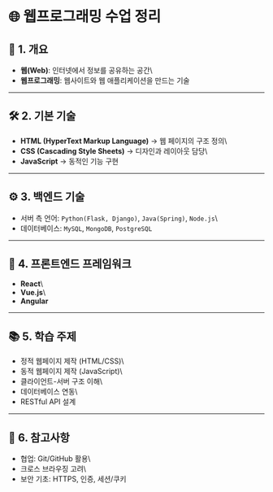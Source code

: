 # 🌐 웹프로그래밍 수업 정리

## 📖 1. 개요

-   **웹(Web)**: 인터넷에서 정보를 공유하는 공간\
-   **웹프로그래밍**: 웹사이트와 웹 애플리케이션을 만드는 기술

------------------------------------------------------------------------

## 🛠 2. 기본 기술

-   **HTML (HyperText Markup Language)** → 웹 페이지의 구조 정의\
-   **CSS (Cascading Style Sheets)** → 디자인과 레이아웃 담당\
-   **JavaScript** → 동적인 기능 구현

------------------------------------------------------------------------

## ⚙️ 3. 백엔드 기술

-   서버 측 언어: `Python(Flask, Django)`, `Java(Spring)`, `Node.js`\
-   데이터베이스: `MySQL`, `MongoDB`, `PostgreSQL`

------------------------------------------------------------------------

## 🎨 4. 프론트엔드 프레임워크

-   **React**\
-   **Vue.js**\
-   **Angular**

------------------------------------------------------------------------

## 📚 5. 학습 주제

-   정적 웹페이지 제작 (HTML/CSS)\
-   동적 웹페이지 제작 (JavaScript)\
-   클라이언트-서버 구조 이해\
-   데이터베이스 연동\
-   RESTful API 설계

------------------------------------------------------------------------

## 📝 6. 참고사항

-   협업: Git/GitHub 활용\
-   크로스 브라우징 고려\
-   보안 기초: HTTPS, 인증, 세션/쿠키
